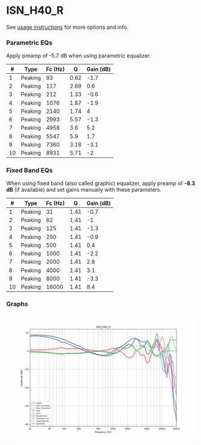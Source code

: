 # ISN_H40_R
See [usage instructions](https://github.com/jaakkopasanen/AutoEq#usage) for more options and info.

### Parametric EQs
Apply preamp of -5.7 dB when using parametric equalizer.

|   # | Type    |   Fc (Hz) |    Q |   Gain (dB) |
|-----|---------|-----------|------|-------------|
|   1 | Peaking |        93 | 0.62 |        -1.7 |
|   2 | Peaking |       117 | 2.69 |         0.6 |
|   3 | Peaking |       212 | 1.33 |        -0.6 |
|   4 | Peaking |      1076 | 1.87 |        -1.9 |
|   5 | Peaking |      2140 | 1.74 |         4   |
|   6 | Peaking |      2993 | 5.57 |        -1.3 |
|   7 | Peaking |      4958 | 3.6  |         5.2 |
|   8 | Peaking |      5547 | 5.9  |         1.7 |
|   9 | Peaking |      7360 | 3.18 |        -3.1 |
|  10 | Peaking |      8931 | 5.71 |        -2   |

### Fixed Band EQs
When using fixed band (also called graphic) equalizer, apply preamp of **-8.3 dB** (if available) and set gains manually with these parameters.

|   # | Type    |   Fc (Hz) |    Q |   Gain (dB) |
|-----|---------|-----------|------|-------------|
|   1 | Peaking |        31 | 1.41 |        -0.7 |
|   2 | Peaking |        62 | 1.41 |        -1   |
|   3 | Peaking |       125 | 1.41 |        -1.3 |
|   4 | Peaking |       250 | 1.41 |        -0.9 |
|   5 | Peaking |       500 | 1.41 |         0.4 |
|   6 | Peaking |      1000 | 1.41 |        -2.2 |
|   7 | Peaking |      2000 | 1.41 |         2.8 |
|   8 | Peaking |      4000 | 1.41 |         3.1 |
|   9 | Peaking |      8000 | 1.41 |        -3.3 |
|  10 | Peaking |     16000 | 1.41 |         8.4 |

### Graphs
![](./ISN_H40_R.png)
